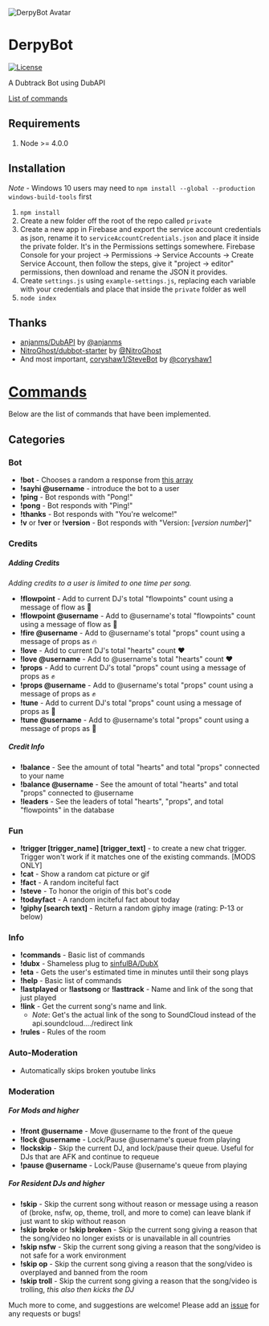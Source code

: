 ![DerpyBot Avatar](http://i.imgur.com/p999E1u.png)
# DerpyBot 

[![License](http://img.shields.io/:license-mit-blue.svg)](https://github.com/franciscog/DerpyBot/blob/master/LICENSE)

A Dubtrack Bot using DubAPI

[List of commands](#commands)

## Requirements
1. Node >= 4.0.0

## Installation

*Note* - Windows 10 users may need to `npm install --global --production windows-build-tools` first

1. `npm install`
2. Create a new folder off the root of the repo called `private`
3. Create a new app in Firebase and export the service account credentials as json, rename it to `serviceAccountCredentials.json` and place it inside the private folder. It's in the Permissions settings somewhere.  Firebase Console for your project -> Permissions -> Service Accounts -> Create Service Account,  then follow the steps, give it "project -> editor" permissions, then download and rename the JSON it provides.
4. Create `settings.js` using `example-settings.js`, replacing each variable with your credentials and place that inside the `private` folder as well
3. `node index`

## Thanks
* [anjanms/DubAPI](https://github.com/anjanms/DubAPI) by [@anjanms](https://github.com/anjanms)
* [NitroGhost/dubbot-starter](https://github.com/NitroGhost/dubbot-starter) by [@NitroGhost](https://github.com/NitroGhost)
* And most important, [coryshaw1/SteveBot](https://github.com/coryshaw1/SteveBot) by [@coryshaw1](https://github.com/coryshaw1)

# [Commands](#commands)
Below are the list of commands that have been implemented.
## Categories

### Bot

* **!bot** - Chooses a random a response from [this array](https://github.com/FranciscoG/DerpyBot/blob/master/bot/commands/bot/bot.js#L10)
* **!sayhi @username** - introduce the bot to a user
* **!ping** - Bot responds with "Pong!"
* **!pong** - Bot responds with "Ping!"
* **!thanks** - Bot responds with "You're welcome!"
* **!v** or **!ver** or **!version** - Bot responds with "Version: [*version number*]"

### Credits

##### Adding Credits
*Adding credits to a user is limited to one time per song.*
* **!flowpoint** - Add to current DJ's total "flowpoints" count using a message of flow as :ocean:
* **!flowpoint @username** - Add to @username's total "flowpoints" count using a message of flow as :ocean:
* **!fire @username** - Add to @username's total "props" count using a message of props as :fire:
* **!love** - Add to current DJ's total "hearts" count :heart:
* **!love @username** - Add to @username's total "hearts" count :heart:
* **!props** - Add to current DJ's total "props" count using a message of props as :fist:
* **!props @username** - Add to @username's total "props" count using a message of props as :fist:
* **!tune** - Add to current DJ's total "props" count using a message of props as :musical_note:
* **!tune @username** - Add to @username's total "props" count using a message of props as :musical_note:
 
##### Credit Info
* **!balance** - See the amount of total "hearts" and total "props" connected to your name
* **!balance @username** - See the amount of total "hearts" and total "props" connected to @username
* **!leaders** - See the leaders of total "hearts", "props", and total "flowpoints" in the database

### Fun
* **!trigger \[trigger_name\] \[trigger_text\]** - to create a new chat trigger. Trigger won't work if it matches one of the existing commands. [MODS ONLY]
* **!cat** - Show a random cat picture or gif
* **!fact** - A random inciteful fact
* **!steve** - To honor the origin of this bot's code
* **!todayfact** - A random inciteful fact about today
* **!giphy [search text]** - Return a random giphy image (rating: P-13 or below)

### Info
* **!commands** - Basic list of commands
* **!dubx** - Shameless plug to [sinfulBA/DubX](https://github.com/sinfulBA/DubX-Script)
* **!eta** - Gets the user's estimated time in minutes until their song plays
* **!help** - Basic list of commands
* **!lastplayed** or **!lastsong** or **!lasttrack** - Name and link of the song that just played
* **!link** - Get the current song's name and link. 
    * *Note*: Get's the actual link of the song to SoundCloud instead of the api.soundcloud..../redirect link
* **!rules** - Rules of the room

### Auto-Moderation    
* Automatically skips broken youtube links

### Moderation
##### For Mods and higher
* **!front @username** - Move @username to the front of the queue
* **!lock @username** - Lock/Pause @username's queue from playing
* **!lockskip** - Skip the current DJ, and lock/pause their queue. Useful for DJs that are AFK and continue to requeue
* **!pause @username** - Lock/Pause @username's queue from playing

##### For Resident DJs and higher
* **!skip** - Skip the current song without reason or message using a reason of (broke, nsfw, op, theme, troll, and more to come) can leave blank if just want to skip without reason
* **!skip broke** or **!skip broken** - Skip the current song giving a reason that the song/video no longer exists or is unavailable in all countries 
* **!skip nsfw** - Skip the current song giving a reason that the song/video is not safe for a work environment
* **!skip op** - Skip the current song giving a reason that the song/video is overplayed and banned from the room
* **!skip troll** - Skip the current song giving a reason that the song/video is trolling, *this also then kicks the DJ*


Much more to come, and suggestions are welcome! Please add an [issue](https://github.com/franciscog/DerpyBot/issues) for any requests or bugs!
